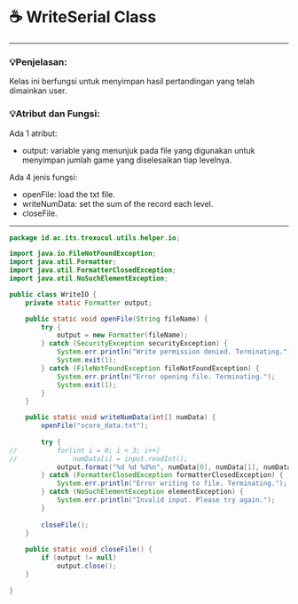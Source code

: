 # ☕️ WriteSerial Class

****
### 💡Penjelasan:
Kelas ini berfungsi untuk menyimpan hasil pertandingan yang telah dimainkan user.

### 💡Atribut dan Fungsi:
Ada 1 atribut:   
- output: variable yang menunjuk pada file yang digunakan untuk menyimpan jumlah game yang diselesaikan tiap levelnya.

Ada 4 jenis fungsi:
- openFile: load the txt file.
- writeNumData: set the sum of the record each level.
- closeFile.

****
```java
package id.ac.its.trexucul.utils.helper.io;

import java.io.FileNotFoundException;
import java.util.Formatter;
import java.util.FormatterClosedException;
import java.util.NoSuchElementException;

public class WriteIO {
	private static Formatter output;

	public static void openFile(String fileName) {
		try {
			output = new Formatter(fileName);
		} catch (SecurityException securityException) {
			System.err.println("Write permission denied. Terminating.");
			System.exit(1);
		} catch (FileNotFoundException fileNotFoundException) {
			System.err.println("Error opening file. Terminating.");
			System.exit(1);
		}
	}

	public static void writeNumData(int[] numData) {
		openFile("score_data.txt");
		
		try {
//			for(int i = 0; i < 3; i++)
//				numData[i] = input.readInt();
			output.format("%d %d %d%n", numData[0], numData[1], numData[2]);
		} catch (FormatterClosedException formatterClosedException) {
			System.err.println("Error writing to file. Terminating.");
		} catch (NoSuchElementException elementException) {
			System.err.println("Invalid input. Please try again.");
		}
		
		closeFile();
	}
	
	public static void closeFile() {
		if (output != null)
			output.close();
	}
	
}
```
